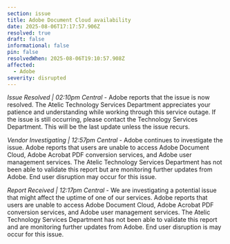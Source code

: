 ```yaml
---
section: issue
title: Adobe Document Cloud availability
date: 2025-08-06T17:17:57.906Z
resolved: true
draft: false
informational: false
pin: false
resolvedWhen: 2025-08-06T19:10:57.908Z
affected:
  - Adobe
severity: disrupted
---
```

*Issue Resolved | 02:10pm Central* - Adobe reports that the issue is now resolved. The Atelic Technology Services Department appreciates your patience and understanding while working through this service outage. If the issue is still occurring, please contact the Technology Services Department. This will be the last update unless the issue recurs.

*Vendor Investigating | 12:57pm Central* - Adobe continues to investigate the issue. Adobe reports that users are unable to access Adobe Document Cloud, Adobe Acrobat PDF conversion services, and Adobe user management services. The Atelic Technology Services Department has not been able to validate this report but are monitoring further updates from Adobe. End user disruption may occur for this issue.

*Report Received | 12:17pm Central* - We are investigating a potential issue that might affect the uptime of one of our services. Adobe reports that users are unable to access Adobe Document Cloud, Adobe Acrobat PDF conversion services, and Adobe user management services. The Atelic Technology Services Department has not been able to validate this report and are monitoring further updates from Adobe. End user disruption is may occur for this issue.